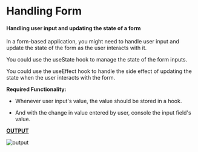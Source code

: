 # Handling Form

#### Handling user input and updating the state of a form 

In a form-based application, you might need to handle user input and update the state of the form as the user interacts with it.

You could use the useState hook to manage the state of the form inputs. 

You could use the useEffect hook to handle the side effect of updating the state when the user interacts with the form.

**Required Functionality:**

- Whenever user input's value, the value should be stored in a hook. 

- And with the change in value entered by user, console the input field's value.

<ins>**OUTPUT**</ins>

![output](https://storage.googleapis.com/acciojob-open-file-collections/handling-form.gif)
